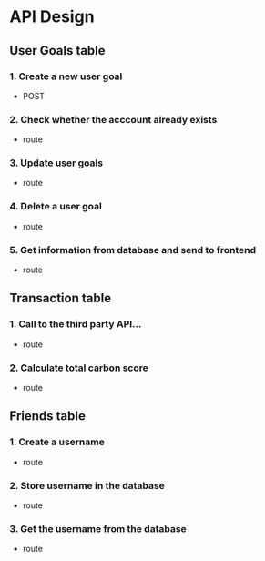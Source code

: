 # API Design

## User Goals table

### 1. Create a new user goal

- POST

### 2. Check whether the acccount already exists

- route

### 3. Update user goals

- route

### 4. Delete a user goal

- route

### 5. Get information from database and send to frontend

- route

## Transaction table

### 1. Call to the third party API...

- route

### 2. Calculate total carbon score

- route

## Friends table

### 1. Create a username

- route

### 2. Store username in the database

- route

### 3. Get the username from the database

- route
